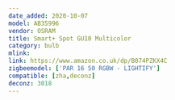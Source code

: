 ```yaml
---
date_added: 2020-10-07
model: AB35996
vendor: OSRAM
title: Smart+ Spot GU10 Multicolor
category: bulb
mlink: 
link: https://www.amazon.co.uk/dp/B074PZKX4C
zigbeemodel: ['PAR 16 50 RGBW - LIGHTIFY']
compatible: [zha,deconz]
deconz: 3018
---
```





